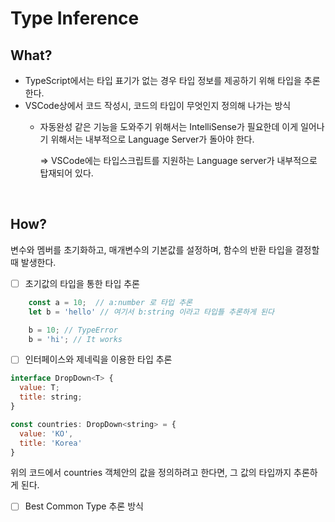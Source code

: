 # Type Inference

What?
---

- TypeScript에서는 타입 표기가 없는 경우 타입 정보를 제공하기 위해 타입을 추론한다.
- VSCode상에서 코드 작성시, 코드의 타입이 무엇인지 정의해 나가는 방식
    - 자동완성 같은 기능을 도와주기 위해서는 IntelliSense가 필요한데 이게 일어나기 위해서는 내부적으로 Language Server가 돌아야 한다.
        
        ⇒ VSCode에는 타입스크립트를 지원하는 Language server가 내부적으로 탑재되어 있다.
        

<br />

How?
---

변수와 멤버를 초기화하고, 매개변수의 기본값를 설정하며, 함수의 반환 타입을 결정할 때 발생한다.

- [ ]  초기값의 타입을 통한 타입 추론

```jsx
	const a = 10;  // a:number 로 타입 추론
	let b = 'hello' // 여기서 b:string 이라고 타입틀 추론하게 된다

	b = 10; // TypeError
	b = 'hi'; // It works
```

- [ ]  인터페이스와 제네릭을 이용한 타입 추론

```jsx
interface DropDown<T> {
  value: T;
  title: string;
}

const countries: DropDown<string> = {
  value: 'KO',
  title: 'Korea'
}
```

위의 코드에서 countries 객체안의 값을 정의하려고 한다면, 그 값의 타입까지 추론하게 된다.

- [ ]  Best Common Type 추론 방식